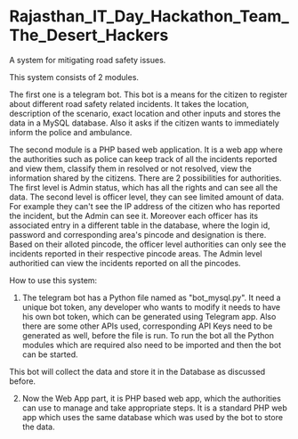 # Rajasthan_IT_Day_Hackathon_Team_The_Desert_Hackers
A system for mitigating road safety issues. 

This system consists of 2 modules.

The first one is a telegram bot. This bot is a means for the citizen to register about different road safety related incidents. It takes the location, description of the scenario, exact location and other inputs and stores the data in a MySQL database. Also it asks if the citizen wants to immediately inform the police and ambulance.

The second module is a PHP based web application. It is a web app where the authorities such as police can keep track of all the incidents reported and view them, classify them in resolved or not resolved, view the information shared by the citizens. There are 2 possibilities for authorities. The first level is Admin status, which has all the rights and can see all the data. The second level is officer level, they can see limited amount of data. For example they can't see the IP address of the citizen who has reported the incident, but the Admin can see it. Moreover each officer has its associated entry in a different table in the database, where the login id, password and corresponding area's pincode and designation is there. Based on their alloted pincode, the officer level authorities can only see the incidents reported in their respective pincode areas. The Admin level authoritied can view the incidents reported on all the pincodes.


How to use this system:

1. The telegram bot has a Python file named as "bot_mysql.py". It need a unique bot token, any developer who wants to modify it needs to have his own bot token, which can be generated using Telegram app. 
Also there are some other APIs used, corresponding API Keys need to be generated as well, before the file is run.
To run the bot all the Python modules which are required also need to be imported and then the bot can be started.

This bot will collect the data and store it in the Database as discussed before.

2. Now the Web App part, it is PHP based web app, which the authorities can use to manage and take appropriate steps. It is a standard PHP web app which uses the same database which was used by the bot to store the data.


